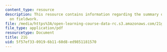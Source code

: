 ```yaml
---
content_type: resource
description: This resource contains information regarding the summary of the project
  on fieldwork.
file: /media/https%3A/open-learning-course-data-rc.s3.amazonaws.com/21g-034-media-education-and-the-marketplace-fall-2005/5f57ef3309196b1160d8ed9851181570_MIT21G_034F05_fieldwrkproj.pdf
file_type: application/pdf
resourcetype: Document
title: 21G
uid: 5f57ef33-0919-6b11-60d8-ed9851181570
---
```

